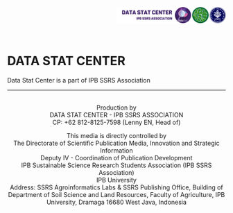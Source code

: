 <img src="https://github.com/datastat-ssrs/.github/blob/4b8fe9ff021baed0e99665ed846f6411e24e6735/Admin/DataStat-SSRS-ipb_Kanan.png" alt="Data Stat Center" title="Data Stat Center" width="50%" align="right"/>
<br />
<br />
<br />
<br />

# DATA STAT CENTER
Data Stat Center is a part of IPB SSRS Association


________________________________________________________________________________________________________________________________________________________

<p align="center">
 <br /> Production by
 <br /> DATA STAT CENTER - IPB SSRS ASSOCIATION 
 <br /> CP: +62 812-8125-7598 (Lenny EN, Head of)
  </p>
<p align="center">
 This media is directly controlled by 
 <br /> The Directorate of Scientific Publication Media, Innovation and Strategic Information
 <br /> Deputy IV - Coordination of Publication Development 
 <br /> IPB Sustainable Science Research Students Association (IPB SSRS Association)
 <br /> IPB University
 <br /> Address: SSRS Agroinformatics Labs & SSRS Publishing Office, Building of Department of Soil Science and Land Resources, Faculty of Agriculture, IPB University, Dramaga 16680 West Java, Indonesia
 </p>
